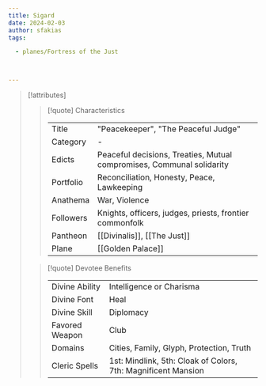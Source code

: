 ```yaml
---
title: Sigard
date: 2024-02-03
author: sfakias
tags:

  - planes/Fortress of the Just



---
```

> [!attributes]
> 
> > [!quote] Characteristics
> >
> > | | |
> > | --- | --- |
> > | Title |  "Peacekeeper", "The Peaceful Judge" |
> > | Category |  - |
> > | Edicts |  Peaceful decisions, Treaties, Mutual compromises, Communal solidarity |
> > | Portfolio |  Reconciliation, Honesty, Peace, Lawkeeping |
> > | Anathema |  War, Violence |
> > | Followers |  Knights, officers, judges, priests, frontier commonfolk |
> > | Pantheon |  [[Divinalis]], [[The Just]] |
> > | Plane |  [[Golden Palace]] |
>
> > [!quote] Devotee Benefits
> > 
> > | | |
> > | --- | --- |
> > | Divine Ability |  Intelligence or Charisma |
> > | Divine Font |  Heal |
> > | Divine Skill |  Diplomacy |
> > | Favored Weapon |  Club |
> > | Domains |  Cities, Family, Glyph, Protection, Truth |
> > | Cleric Spells |  1st: Mindlink, 5th: Cloak of Colors, 7th: Magnificent Mansion |
